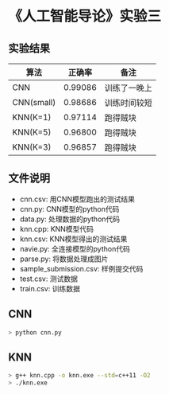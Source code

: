 # 《人工智能导论》实验三

## 实验结果

<div align=center>
    <table>
        <thead>
            <tr>
                <th>算法</th>
                <th>正确率</th>
                <th>备注</th>
            </tr>
        </thead>
        <tbody>
            <tr>
                <td>CNN</td><td>0.99086</td><td>训练了一晚上</td>
            </tr>
            <tr>
                <td>CNN(small)</td><td>0.98686</td><td>训练时间较短</td>
            </tr>
            <tr>
                <td>KNN(K=1)</td><td>0.97114</td><td>跑得贼块</td>
            </tr>
            <tr>
                <td>KNN(K=5)</td><td>0.96800</td><td>跑得贼块</td>
            </tr>
            <tr>
                <td>KNN(K=3)</td><td>0.96857</td><td>跑得贼块</td>
            </tr>
        </tbody>
    </table>
</div>

## 文件说明

* cnn.csv: 用CNN模型跑出的测试结果
* cnn.py: CNN模型的python代码
* data.py: 处理数据的python代码
* knn.cpp: KNN模型代码
* knn.csv: KNN模型得出的测试结果
* navie.py: 全连接模型的python代码
* parse.py: 将数据处理成图片
* sample_submission.csv: 样例提交代码
* test.csv: 测试数据
* train.csv: 训练数据

## CNN

```sh
> python cnn.py
```

## KNN

```sh
> g++ knn.cpp -o knn.exe --std=c++11 -O2
> ./knn.exe
```
